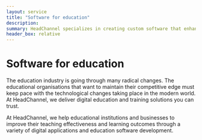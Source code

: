 ```yaml
---
layout: service
title: "Software for education"
description: 
summary: HeadChannel specializes in creating custom software that enhances education for schools and businesses. We work hand-in-hand with you to design specialized tools for everything from school management to e-learning platforms. Our tailored solutions meet your specific needs, ensuring both ease of use and effectiveness. Satisfied clients confirm that when it comes to custom, user-friendly software for education, HeadChannel is a name you can trust.
header_box: relative
---
```

# Software for education
The education industry is going through many radical changes. The educational organisations that want to maintain their competitive edge must keep pace with the technological changes taking place in the modern world. At HeadChannel, we deliver digital education and training solutions you can trust.

At HeadChannel, we help educational institutions and businesses to improve their teaching effectiveness and learning outcomes through a variety of digital applications and education software development.